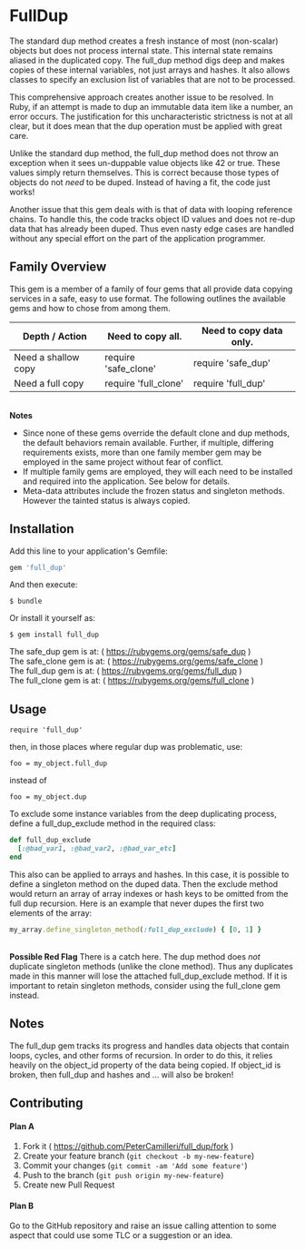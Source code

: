 # FullDup

The standard dup method creates a fresh instance of most (non-scalar) objects
but does not process internal state. This internal state remains aliased in the
duplicated copy. The full_dup method digs deep and makes copies of these
internal variables, not just arrays and hashes. It also allows classes to
specify an exclusion list of variables that are not to be processed.

This comprehensive approach creates another issue to be resolved. In Ruby, if an
attempt is made to dup an immutable data item like a number, an error occurs.
The justification for this uncharacteristic strictness is not at all clear, but
it does mean that the dup operation must be applied with great care.

Unlike the standard dup method, the full\_dup method does not throw an
exception when it sees un-duppable value objects like 42 or true. These values
simply return themselves. This is correct because those types of objects do
not _need_ to be duped. Instead of having a fit, the code just works!

Another issue that this gem deals with is that of data with looping reference
chains. To handle this, the code tracks object ID values and does not re-dup
data that has already been duped. Thus even nasty edge cases are handled
without any special effort on the part of the application programmer.

## Family Overview

This gem is a member of a family of four gems that all provide data copying
services in a safe, easy to use format. The following outlines the available
gems and how to chose from among them.

Depth / Action | Need to copy all. | Need to copy data only.
---------------|------------------------------|------------
Need a shallow copy | require 'safe\_clone' | require 'safe\_dup'
Need a full copy    | require 'full\_clone' | require 'full\_dup'

<br>**Notes**
* Since none of these gems override the default clone and dup
methods, the default behaviors remain available. Further, if multiple,
differing requirements exists, more than one family member gem may be
employed in the same project without fear of conflict.
* If multiple family gems are employed, they will each need to be installed and
required into the application. See below for details.
* Meta-data attributes include the frozen status and singleton methods. However
the tainted status is always copied.


## Installation

Add this line to your application's Gemfile:

```ruby
gem 'full_dup'
```

And then execute:

    $ bundle

Or install it yourself as:

    $ gem install full_dup

The safe_dup gem is at: ( https://rubygems.org/gems/safe_dup )
<br>The safe_clone gem is at: ( https://rubygems.org/gems/safe_clone )
<br>The full_dup gem is at: ( https://rubygems.org/gems/full_dup )
<br>The full_clone gem is at: ( https://rubygems.org/gems/full_clone )

## Usage

    require 'full_dup'

then, in those places where regular dup was problematic, use:

    foo = my_object.full_dup

instead of

    foo = my_object.dup

To exclude some instance variables from the deep duplicating process, define a
full_dup_exclude method in the required class:

```ruby
def full_dup_exclude
  [:@bad_var1, :@bad_var2, :@bad_var_etc]
end
```
This also can be applied to arrays and hashes. In this case, it is possible to
define a singleton method on the duped data. Then the exclude method would
return an array of array indexes or hash keys to be omitted from the full dup
recursion. Here is an example that never dupes the first two elements of the
array:

```ruby
my_array.define_singleton_method(:full_dup_exclude) { [0, 1] }
```
<br>**Possible Red Flag** There is a catch here. The dup method does _not_
duplicate singleton methods (unlike the clone method). Thus any duplicates
made in this manner will lose the attached full_dup_exclude method. If it is
important to retain singleton methods, consider using the full_clone gem
instead.

## Notes

The full_dup gem tracks its progress and handles data objects that
contain loops, cycles, and other forms of recursion. In order to do this,
it relies heavily on the object_id property of the data being copied.
If object_id is broken, then full_dup and hashes and ... will also be
broken!


## Contributing

#### Plan A

1. Fork it ( https://github.com/PeterCamilleri/full_dup/fork )
2. Create your feature branch (`git checkout -b my-new-feature`)
3. Commit your changes (`git commit -am 'Add some feature'`)
4. Push to the branch (`git push origin my-new-feature`)
5. Create new Pull Request

#### Plan B

Go to the GitHub repository and raise an issue calling attention to some
aspect that could use some TLC or a suggestion or an idea.

